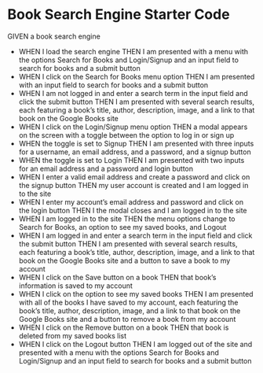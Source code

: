 # Book Search Engine Starter Code
GIVEN a book search engine
* WHEN I load the search engine
THEN I am presented with a menu with the options Search for Books and Login/Signup and an input field to search for books and a submit button
* WHEN I click on the Search for Books menu option
THEN I am presented with an input field to search for books and a submit button
* WHEN I am not logged in and enter a search term in the input field and click the submit button
THEN I am presented with several search results, each featuring a book’s title, author, description, image, and a link to that book on the Google Books site
* WHEN I click on the Login/Signup menu option
THEN a modal appears on the screen with a toggle between the option to log in or sign up
* WHEN the toggle is set to Signup
THEN I am presented with three inputs for a username, an email address, and a password, and a signup button
* WHEN the toggle is set to Login
THEN I am presented with two inputs for an email address and a password and login button
* WHEN I enter a valid email address and create a password and click on the signup button
THEN my user account is created and I am logged in to the site
* WHEN I enter my account’s email address and password and click on the login button
THEN I the modal closes and I am logged in to the site
* WHEN I am logged in to the site
THEN the menu options change to Search for Books, an option to see my saved books, and Logout
* WHEN I am logged in and enter a search term in the input field and click the submit button
THEN I am presented with several search results, each featuring a book’s title, author, description, image, and a link to that book on the Google Books site and a button to save a book to my account
* WHEN I click on the Save button on a book
THEN that book’s information is saved to my account
* WHEN I click on the option to see my saved books
THEN I am presented with all of the books I have saved to my account, each featuring the book’s title, author, description, image, and a link to that book on the Google Books site and a button to remove a book from my account
* WHEN I click on the Remove button on a book
THEN that book is deleted from my saved books list
* WHEN I click on the Logout button
THEN I am logged out of the site and presented with a menu with the options Search for Books and Login/Signup and an input field to search for books and a submit button  